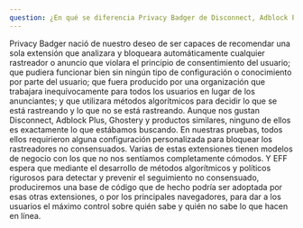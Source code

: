 ```yaml
---
question: ¿En qué se diferencia Privacy Badger de Disconnect, Adblock Plus, Ghostery y otras extensiones de bloqueo?
---
```


Privacy Badger nació de nuestro deseo de ser capaces de recomendar una sola extensión que analizara y bloqueara automáticamente cualquier rastreador o anuncio que violara el principio de consentimiento del usuario; que pudiera funcionar bien sin ningún tipo de configuración o conocimiento por parte del usuario; que fuera producido por una organización que trabajara inequívocamente para todos los usuarios en lugar de los anunciantes; y que utilizara métodos algorítmicos para decidir lo que se está rastreando y lo que no se está rastreando. Aunque nos gustan Disconnect, Adblock Plus, Ghostery y productos similares, ninguno de ellos es exactamente lo que estábamos buscando. En nuestras pruebas, todos ellos requirieron alguna configuración personalizada para bloquear los rastreadores no consensuados. Varias de estas extensiones tienen modelos de negocio con los que no nos sentíamos completamente cómodos. Y EFF espera que mediante el desarrollo de métodos algorítmicos y políticos rigurosos para detectar y prevenir el seguimiento no consensuado, produciremos una base de código que de hecho podría ser adoptada por esas otras extensiones, o por los principales navegadores, para dar a los usuarios el máximo control sobre quién sabe y quién no sabe lo que hacen en línea.
